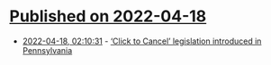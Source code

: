 # [Published on 2022-04-18](index.md)

* [2022-04-18, 02:10:31](https://news.ycombinator.com/item?id=31066553) - [‘Click to Cancel’ legislation introduced in Pennsylvania](https://pahouse.com/InTheNews/NewsRelease/?id=124404)
